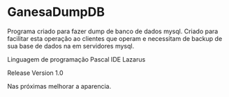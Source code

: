 # GanesaDumpDB

Programa criado para fazer dump de banco de dados mysql. Criado para facilitar esta operação ao clientes que operam e necessitam de backup de sua base de dados na em servidores mysql.

Linguagem de programação Pascal
IDE Lazarus

Release Version 1.0

Nas próximas melhorar a aparencia.
